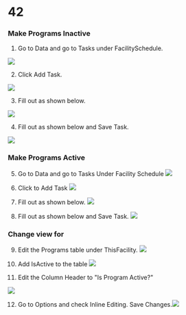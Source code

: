 # 42

### Make Programs Inactive
1. Go to Data and go to Tasks under FacilitySchedule.

![](images/42/01.PNG)

2. Click Add Task.

![](images/42/02.PNG)

3. Fill out as shown below.

![](images/42/03.PNG)

4. Fill out as shown below and Save Task.

![](images/42/04.PNG)

### Make Programs Active

5. Go to Data and go to Tasks Under Facility Schedule
   ![](images/42/05.PNG)

6. Click to Add Task
   ![](images/42/02.PNG)

7. Fill out as shown below.
   ![](images/42/06.PNG)

8. Fill out as shown below and Save Task.
   ![](images/42/07.PNG)

### Change view for

9. Edit the Programs table under ThisFacility.
   ![](images/42/08.PNG)

10. Add IsActive to the table
   ![](images/42/09.PNG)

11. Edit the Column Header to "Is Program Active?"

   ![](images/42/10.PNG)

12.  Go to Options and check Inline Editing. Save Changes.![](images/42/11.PNG)

